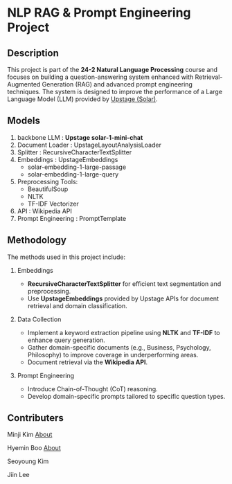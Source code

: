# NLP RAG & Prompt Engineering Project

## Description

This project is part of the **24-2 Natural Language Processing** course and focuses on building a question-answering system enhanced with Retrieval-Augmented Generation (RAG) and advanced prompt engineering techniques. The system is designed to improve the performance of a Large Language Model (LLM) provided by [Upstage (Solar)](https://www.upstage.ai).  

## Models
1. backbone LLM : **Upstage solar-1-mini-chat**
2. Document Loader : UpstageLayoutAnalysisLoader
3. Splitter : RecursiveCharacterTextSplitter
4. Embeddings : UpstageEmbeddings
   - solar-embedding-1-large-passage
   - solar-embedding-1-large-query
5. Preprocessing Tools:
   - BeautifulSoup
   - NLTK
   - TF-IDF Vectorizer
6. API : Wikipedia API
7. Prompt Engineering : PromptTemplate

   
## Methodology

The methods used in this project include:

1. Embeddings
   - **RecursiveCharacterTextSplitter** for efficient text segmentation and preprocessing.
   - Use **UpstageEmbeddings** provided by Upstage APIs for document retrieval and domain classification.
     
3. Data Collection
   - Implement a keyword extraction pipeline using **NLTK** and **TF-IDF** to enhance query generation.
   - Gather domain-specific documents (e.g., Business, Psychology, Philosophy) to improve coverage in underperforming areas.
   - Document retrieval via the **Wikipedia API**.

4. Prompt Engineering
   - Introduce Chain-of-Thought (CoT) reasoning.
   - Develop domain-specific prompts tailored to specific question types.






  
## Contributers

Minji Kim  [About](https://github.com/Janice0381)

Hyemin Boo  [About](https://github.com/hyeminboo)

Seoyoung Kim

Jiin Lee
